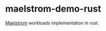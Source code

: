 # maelstrom-demo-rust

[Maelstrom](https://github.com/jepsen-io/maelstrom/) workloads implementation in rust.